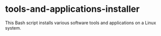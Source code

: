 # tools-and-applications-installer
This Bash script  installs various software tools and applications on a Linux system.
